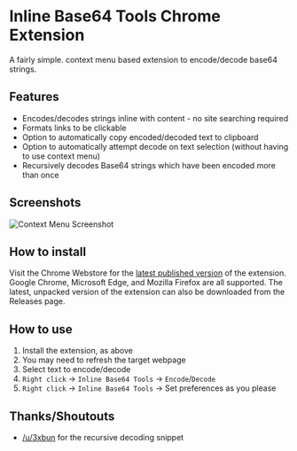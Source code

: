 # Inline Base64 Tools Chrome Extension

A fairly simple. context menu based extension to encode/decode base64 strings.

## Features
- Encodes/decodes strings inline with content - no site searching required
- Formats links to be clickable
- Option to automatically copy encoded/decoded text to clipboard
- Option to automatically attempt decode on text selection (without having to use context menu)
- Recursively decodes Base64 strings which have been encoded more than once

## Screenshots
![Context Menu Screenshot](/Screenshots/ContextMenu.jpg)

## How to install
Visit the Chrome Webstore for the [latest published version](https://chrome.google.com/webstore/detail/inline-base64-tools/jhlgknlcbhlpnnkecmojfeidlbgdbkll?hl=en&authuser=0) of the extension. Google Chrome, Microsoft Edge, and Mozilla Firefox are all supported. The latest, unpacked version of the extension can also be downloaded from the Releases page.

## How to use
1. Install the extension, as above
2. You may need to refresh the target webpage
2. Select text to encode/decode
3. `Right click` -> `Inline Base64 Tools` -> `Encode`/`Decode`
4. `Right click` -> `Inline Base64 Tools` -> Set preferences as you please

## Thanks/Shoutouts
- [/u/3xbun](https://www.reddit.com/user/3xbun/) for the recursive decoding snippet
